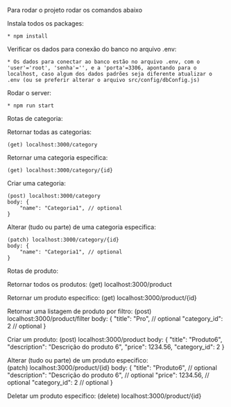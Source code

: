Para rodar o projeto rodar os comandos abaixo

Instala todos os packages:
    
    * npm install

Verificar os dados para conexão do banco no arquivo .env:
    
    * Os dados para conectar ao banco estão no arquivo .env, com o 'user'='root', 'senha'='', e a 'porta'=3306, apontando para o localhost, caso algum dos dados padrões seja diferente atualizar o .env (ou se preferir alterar o arquivo src/config/dbConfig.js)

Rodar o server:
    
    * npm run start

Rotas de categoria:

Retornar todas as categorias:

    (get) localhost:3000/category

Retornar uma categoria especifica:

    (get) localhost:3000/category/{id}

Criar uma categoria:

    (post) localhost:3000/category
    body: {
        "name": "Categoria1", // optional
    }

Alterar (tudo ou parte) de uma categoria especifica:  

    (patch) localhost:3000/category/{id}
    body: {
        "name": "Categoria1", // optional
    }


Rotas de produto:

Retornar todos os produtos:
    (get) localhost:3000/product

Retornar um produto especifico:
    (get) localhost:3000/product/{id}

Retornar uma listagem de produto por filtro:
    (post) localhost:3000/product/filter
    body: {
        "title": "Pro", // optional
        "category_id": 2 // optional
    }

Criar um produto:
    (post) localhost:3000/product
    body: {
        "title": "Produto6",
        "description": "Descrição do produto 6",
        "price": 1234.56,
        "category_id": 2
    }

Alterar (tudo ou parte) de um produto especifico:  
    (patch) localhost:3000/product/{id}
    body: {
        "title": "Produto6", // optional
        "description": "Descrição do produto 6", // optional
        "price": 1234.56, // optional
        "category_id": 2 // optional
    }

Deletar um produto especifico:
    (delete) localhost:3000/product/{id}

